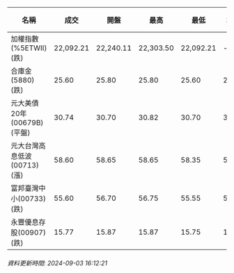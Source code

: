 | 名稱 | 成交 | 開盤 | 最高 | 最低 | 均價 | 成交金額(億) | 昨收 | 漲跌幅 | 漲跌 | 總量 | 昨量 | 振幅 |
| -------- | -------- | -------- | -------- |-------- | -------- | -------- |-------- |-------- |-------- | -------- | -------- |-------- |
|加權指數(%5ETWII) (跌)|22,092.21|22,240.11|22,303.50|22,092.21|-|2,903.88|22,235.10|0.64%|142.89|6,749,612|0|0.95%|
|合庫金(5880) (跌)|25.60|25.80|25.80|25.60|25.66|1.80|25.75|0.58%|0.15|7,030|3,749|0.78%|
|元大美債20年(00679B) (平盤)|30.74|30.70|30.82|30.70|30.77|14.82|30.74|0.00%|0.00|48,162|67,754|0.39%|
|元大台灣高息低波(00713) (漲)|58.60|58.65|58.65|58.35|58.53|8.05|58.45|0.26%|0.15|13,763|15,134|0.51%|
|富邦臺灣中小(00733) (跌)|55.60|56.70|56.75|55.55|55.91|0.575|56.55|1.68%|0.95|1,028|650|2.12%|
|永豐優息存股(00907) (跌)|15.77|15.87|15.87|15.75|15.80|0.551|15.84|0.44%|0.07|3,491|3,646|0.76%|
###### 資料更新時間: 2024-09-03 16:12:21